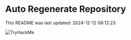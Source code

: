 # Auto Regenerate Repository

This README was last updated: 2024-12-12 08:12:23

 ![TryHackMe](https://tryhackme.com/badge/533634)